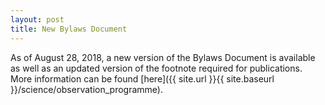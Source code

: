 ```yaml
---
layout: post
title: New Bylaws Document
---
```

As of August 28, 2018, a new version of the Bylaws Document is available
as well as an updated version of the footnote required for publications.
More information can be found [here]({{ site.url }}{{ site.baseurl }}/science/observation_programme).